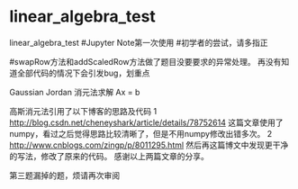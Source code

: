 # linear_algebra_test
linear_algebra_test
#Jupyter Note第一次使用
#初学者的尝试，请多指正

#swapRow方法和addScaledRow方法做了题目没要要求的异常处理。
再没有知道全部代码的情况下会引发bug，划重点

Gaussian Jordan 消元法求解 Ax = b

高斯消元法引用了以下博客的思路及代码
1 http://blog.csdn.net/cheneyshark/article/details/78752614
这篇文章使用了numpy，看过之后觉得思路比较清晰了，但是不用numpy修改出错多次。
2 http://www.cnblogs.com/zingp/p/8011295.html
然后再这篇博文中发现更干净的写法，修改了原来的代码。
感谢以上两篇文章的分享。


第三题漏掉的题，烦请再次审阅
